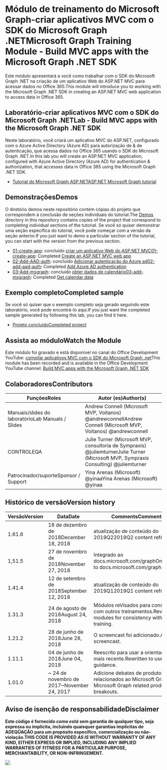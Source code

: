 # <a name="microsoft-graph-training-module---build-mvc-apps-with-the-microsoft-graph-net-sdk"></a><span data-ttu-id="b1c9f-101">Módulo de treinamento do Microsoft Graph-criar aplicativos MVC com o SDK do Microsoft Graph .NET</span><span class="sxs-lookup"><span data-stu-id="b1c9f-101">Microsoft Graph Training Module - Build MVC apps with the Microsoft Graph .NET SDK</span></span>

<span data-ttu-id="b1c9f-102">Este módulo apresentará a você como trabalhar com o SDK do Microsoft Graph .NET na criação de um aplicativo Web do ASP.NET MVC para acessar dados no Office 365.</span><span class="sxs-lookup"><span data-stu-id="b1c9f-102">This module will introduce you to working with the Microsoft Graph .NET SDK in creating an ASP.NET MVC web application to access data in Office 365.</span></span>

## <a name="lab---build-mvc-apps-with-the-microsoft-graph-net-sdk"></a><span data-ttu-id="b1c9f-103">Laboratório-criar aplicativos MVC com o SDK do Microsoft Graph .NET</span><span class="sxs-lookup"><span data-stu-id="b1c9f-103">Lab - Build MVC apps with the Microsoft Graph .NET SDK</span></span>

<span data-ttu-id="b1c9f-104">Neste laboratório, você criará um aplicativo MVC do ASP.NET, configurado com o Azure Active Directory (Azure AD) para autorização de & de autenticação, que acessa dados no Office 365 usando o SDK do Microsoft Graph .NET.</span><span class="sxs-lookup"><span data-stu-id="b1c9f-104">In this lab you will create an ASP.NET MVC application, configured with Azure Active Directory (Azure AD) for authentication & authorization, that accesses data in Office 365 using the Microsoft Graph .NET SDK.</span></span>

- [<span data-ttu-id="b1c9f-105">Tutorial do Microsoft Graph ASP.NET</span><span class="sxs-lookup"><span data-stu-id="b1c9f-105">ASP.NET Microsoft Graph tutorial</span></span>](https://docs.microsoft.com/graph/training/aspnet-tutorial)

## <a name="demos"></a><span data-ttu-id="b1c9f-106">Demonstrações</span><span class="sxs-lookup"><span data-stu-id="b1c9f-106">Demos</span></span>

<span data-ttu-id="b1c9f-107">O [](./Demos) diretório demos neste repositório contém cópias do projeto que correspondem à conclusão de seções individuais do tutorial.</span><span class="sxs-lookup"><span data-stu-id="b1c9f-107">The [Demos](./Demos) directory in this repository contains copies of the project that correspond to completing individual sections of the tutorial.</span></span> <span data-ttu-id="b1c9f-108">Se você só quiser demonstrar uma seção específica do tutorial, você pode começar com a versão da seção anterior.</span><span class="sxs-lookup"><span data-stu-id="b1c9f-108">If you just want to demo a particular section of the tutorial, you can start with the version from the previous section.</span></span>

- <span data-ttu-id="b1c9f-109">[01-create-app](Demos/01-create-app): concluído [criar um aplicativo Web do ASP.NET MVC](https://docs.microsoft.com/graph/training/aspnet-tutorial?tutorial-step=1)</span><span class="sxs-lookup"><span data-stu-id="b1c9f-109">[01-create-app](Demos/01-create-app): Completed [Create an ASP.NET MVC web app](https://docs.microsoft.com/graph/training/aspnet-tutorial?tutorial-step=1)</span></span>
- <span data-ttu-id="b1c9f-110">[02-Add-AAD-auth](Demos/02-add-aad-auth): concluído [Adicionar autenticação do Azure ad](https://docs.microsoft.com/graph/training/aspnet-tutorial?tutorial-step=3)</span><span class="sxs-lookup"><span data-stu-id="b1c9f-110">[02-add-aad-auth](Demos/02-add-aad-auth): Completed [Add Azure AD authentication](https://docs.microsoft.com/graph/training/aspnet-tutorial?tutorial-step=3)</span></span>
- <span data-ttu-id="b1c9f-111">[03-Add-msgraph](Demos/03-add-msgraph): concluído [obter dados de calendário](https://docs.microsoft.com/graph/training/aspnet-tutorial?tutorial-step=4)</span><span class="sxs-lookup"><span data-stu-id="b1c9f-111">[03-add-msgraph](Demos/03-add-msgraph): Completed [Get calendar data](https://docs.microsoft.com/graph/training/aspnet-tutorial?tutorial-step=4)</span></span>

## <a name="completed-sample"></a><span data-ttu-id="b1c9f-112">Exemplo completo</span><span class="sxs-lookup"><span data-stu-id="b1c9f-112">Completed sample</span></span>

<span data-ttu-id="b1c9f-113">Se você só quiser que o exemplo completo seja gerado seguindo este laboratório, você pode encontrá-lo aqui.</span><span class="sxs-lookup"><span data-stu-id="b1c9f-113">If you just want the completed sample generated by following this lab, you can find it here.</span></span>

- [<span data-ttu-id="b1c9f-114">Projeto concluído</span><span class="sxs-lookup"><span data-stu-id="b1c9f-114">Completed project</span></span>](Demos/03-add-msgraph)

## <a name="watch-the-module"></a><span data-ttu-id="b1c9f-115">Assista ao módulo</span><span class="sxs-lookup"><span data-stu-id="b1c9f-115">Watch the Module</span></span>

<span data-ttu-id="b1c9f-116">Este módulo foi gravado e está disponível no canal do Office Development YouTube: [compilar aplicativos MVC com o SDK do Microsoft Graph .net](https://youtu.be/87_gpuFg1Wo)</span><span class="sxs-lookup"><span data-stu-id="b1c9f-116">This module has been recorded and is available in the Office Development YouTube channel: [Build MVC apps with the Microsoft Graph .NET SDK](https://youtu.be/87_gpuFg1Wo)</span></span>

## <a name="contributors"></a><span data-ttu-id="b1c9f-117">Colaboradores</span><span class="sxs-lookup"><span data-stu-id="b1c9f-117">Contributors</span></span>

|        <span data-ttu-id="b1c9f-118">Funções</span><span class="sxs-lookup"><span data-stu-id="b1c9f-118">Roles</span></span>         |                            <span data-ttu-id="b1c9f-119">Autor (es)</span><span class="sxs-lookup"><span data-stu-id="b1c9f-119">Author(s)</span></span>                             |
| -------------------- | ---------------------------------------------------------------- |
| <span data-ttu-id="b1c9f-120">Manuais/slides do laboratório</span><span class="sxs-lookup"><span data-stu-id="b1c9f-120">Lab Manuals / Slides</span></span> | <span data-ttu-id="b1c9f-121">Andrew Connell (Microsoft MVP, Voitanos) @andrewconnell</span><span class="sxs-lookup"><span data-stu-id="b1c9f-121">Andrew Connell (Microsoft MVP, Voitanos) @andrewconnell</span></span>          |
| <span data-ttu-id="b1c9f-122">CONTROLE</span><span class="sxs-lookup"><span data-stu-id="b1c9f-122">QA</span></span>                   | <span data-ttu-id="b1c9f-123">Julie Turner (Microsoft MVP, consultoria de Sympraxis) @juliemturner</span><span class="sxs-lookup"><span data-stu-id="b1c9f-123">Julie Turner (Microsoft MVP, Sympraxis Consulting) @juliemturner</span></span> |
| <span data-ttu-id="b1c9f-124">Patrocinador/suporte</span><span class="sxs-lookup"><span data-stu-id="b1c9f-124">Sponsor / Support</span></span>    | <span data-ttu-id="b1c9f-125">Yina Arenas (Microsoft) @yinaa</span><span class="sxs-lookup"><span data-stu-id="b1c9f-125">Yina Arenas (Microsoft) @yinaa</span></span>                                   |

## <a name="version-history"></a><span data-ttu-id="b1c9f-126">Histórico de versão</span><span class="sxs-lookup"><span data-stu-id="b1c9f-126">Version history</span></span>

| <span data-ttu-id="b1c9f-127">Versão</span><span class="sxs-lookup"><span data-stu-id="b1c9f-127">Version</span></span> |        <span data-ttu-id="b1c9f-128">Data</span><span class="sxs-lookup"><span data-stu-id="b1c9f-128">Date</span></span>        |                       <span data-ttu-id="b1c9f-129">Comments</span><span class="sxs-lookup"><span data-stu-id="b1c9f-129">Comments</span></span>                       |
| ------- | ------------------ | ---------------------------------------------------- |
| <span data-ttu-id="b1c9f-130">1.6</span><span class="sxs-lookup"><span data-stu-id="b1c9f-130">1.6</span></span>     | <span data-ttu-id="b1c9f-131">18 de dezembro de 2018</span><span class="sxs-lookup"><span data-stu-id="b1c9f-131">December 18, 2018</span></span>  | <span data-ttu-id="b1c9f-132">atualização de conteúdo do 2019Q2</span><span class="sxs-lookup"><span data-stu-id="b1c9f-132">2019Q2 content refresh</span></span>                               |
| <span data-ttu-id="b1c9f-133">1,5</span><span class="sxs-lookup"><span data-stu-id="b1c9f-133">1.5</span></span>     | <span data-ttu-id="b1c9f-134">27 de novembro de 2018</span><span class="sxs-lookup"><span data-stu-id="b1c9f-134">November 27, 2018</span></span>  | <span data-ttu-id="b1c9f-135">Integrado ao docs.microsoft.com/graph</span><span class="sxs-lookup"><span data-stu-id="b1c9f-135">Onboarded to docs.microsoft.com/graph</span></span>                |
| <span data-ttu-id="b1c9f-136">1.4</span><span class="sxs-lookup"><span data-stu-id="b1c9f-136">1.4</span></span>     | <span data-ttu-id="b1c9f-137">12 de setembro de 2018</span><span class="sxs-lookup"><span data-stu-id="b1c9f-137">September 12, 2018</span></span> | <span data-ttu-id="b1c9f-138">atualização de conteúdo do 2019Q1</span><span class="sxs-lookup"><span data-stu-id="b1c9f-138">2019Q1 content refresh</span></span>                               |
| <span data-ttu-id="b1c9f-139">1.3</span><span class="sxs-lookup"><span data-stu-id="b1c9f-139">1.3</span></span>     | <span data-ttu-id="b1c9f-140">24 de agosto de 2018</span><span class="sxs-lookup"><span data-stu-id="b1c9f-140">August 24, 2018</span></span>    | <span data-ttu-id="b1c9f-141">Módulos reVisados para consistência com outros treinamentos.</span><span class="sxs-lookup"><span data-stu-id="b1c9f-141">Revised modules for consistency with other training.</span></span> |
| <span data-ttu-id="b1c9f-142">1.2</span><span class="sxs-lookup"><span data-stu-id="b1c9f-142">1.2</span></span>     | <span data-ttu-id="b1c9f-143">28 de junho de 2018</span><span class="sxs-lookup"><span data-stu-id="b1c9f-143">June 28, 2018</span></span>      | <span data-ttu-id="b1c9f-144">O screencast foi adicionado.</span><span class="sxs-lookup"><span data-stu-id="b1c9f-144">Added screencast.</span></span>                                    |
| <span data-ttu-id="b1c9f-145">1.1</span><span class="sxs-lookup"><span data-stu-id="b1c9f-145">1.1</span></span>     | <span data-ttu-id="b1c9f-146">04 de junho de 2018</span><span class="sxs-lookup"><span data-stu-id="b1c9f-146">June 04, 2018</span></span>      | <span data-ttu-id="b1c9f-147">Reescrito para usar a orientação mais recente.</span><span class="sxs-lookup"><span data-stu-id="b1c9f-147">Rewritten to use latest guidance.</span></span>                    |
| <span data-ttu-id="b1c9f-148">1.0</span><span class="sxs-lookup"><span data-stu-id="b1c9f-148">1.0</span></span>     | <span data-ttu-id="b1c9f-149">~ 24 de novembro de 2017</span><span class="sxs-lookup"><span data-stu-id="b1c9f-149">~November 24, 2017</span></span> | <span data-ttu-id="b1c9f-150">Adicione debates de produtos relacionados ao Microsoft Graph.</span><span class="sxs-lookup"><span data-stu-id="b1c9f-150">Add Microsoft Graph related product breakouts.</span></span>       |

## <a name="disclaimer"></a><span data-ttu-id="b1c9f-151">Aviso de isenção de responsabilidade</span><span class="sxs-lookup"><span data-stu-id="b1c9f-151">Disclaimer</span></span>

<span data-ttu-id="b1c9f-152">**Este código é fornecido *como está* sem garantia de qualquer tipo, seja expressa ou implícita, incluindo quaisquer garantias implícitas de ADEQÜAÇÃO para um propósito específico, comercialização ou não-violação.**</span><span class="sxs-lookup"><span data-stu-id="b1c9f-152">**THIS CODE IS PROVIDED *AS IS* WITHOUT WARRANTY OF ANY KIND, EITHER EXPRESS OR IMPLIED, INCLUDING ANY IMPLIED WARRANTIES OF FITNESS FOR A PARTICULAR PURPOSE, MERCHANTABILITY, OR NON-INFRINGEMENT.**</span></span>

<img src="https://telemetry.sharepointpnp.com/msgraph-training-aspnetmvcapp" />